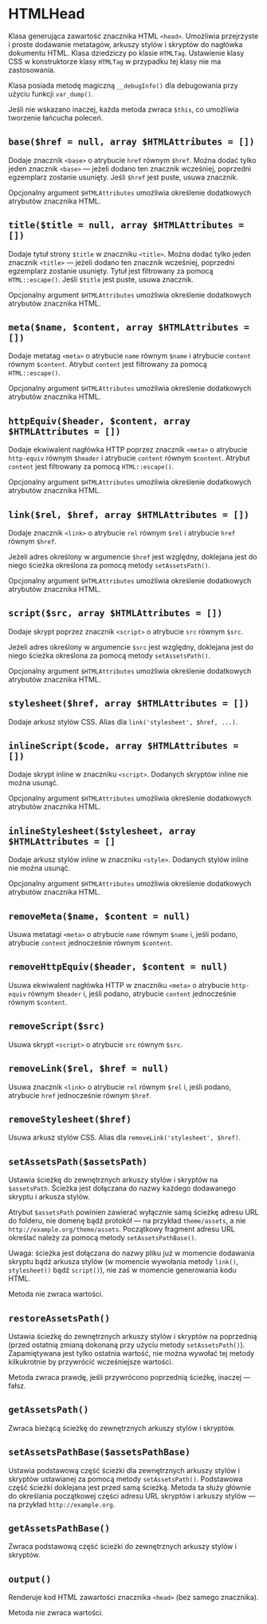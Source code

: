 HTMLHead
===

Klasa generująca zawartość znacznika HTML `<head>`. Umożliwia przejrzyste i proste dodawanie metatagów, arkuszy stylów i skryptów do nagłówka dokumentu HTML. Klasa dziedziczy po klasie `HTMLTag`. Ustawienie klasy CSS w konstruktorze klasy `HTMLTag` w przypadku tej klasy nie ma zastosowania.

Klasa posiada metodę magiczną `__debugInfo()` dla debugowania przy użyciu funkcji `var_dump()`.

Jeśli nie wskazano inaczej, każda metoda zwraca `$this`, co umożliwia tworzenie łańcucha poleceń.

## `base($href = null, array $HTMLAttributes = [])`

Dodaje znacznik `<base>` o atrybucie `href` równym `$href`. Można dodać tylko jeden znacznik `<base>` — jeżeli dodano ten znacznik wcześniej, poprzedni egzemplarz zostanie usunięty. Jeśli `$href` jest puste, usuwa znacznik.

Opcjonalny argument `$HTMLAttributes` umożliwia określenie dodatkowych atrybutów znacznika HTML.

## `title($title = null, array $HTMLAttributes = [])`

Dodaje tytuł strony `$title` w znaczniku `<title>`. Można dodać tylko jeden znacznik `<title>` — jeżeli dodano ten znacznik wcześniej, poprzedni egzemplarz zostanie usunięty. Tytuł jest filtrowany za pomocą `HTML::escape()`. Jeśli `$title` jest puste, usuwa znacznik.

Opcjonalny argument `$HTMLAttributes` umożliwia określenie dodatkowych atrybutów znacznika HTML.

## `meta($name, $content, array $HTMLAttributes = [])`

Dodaje metatag `<meta>` o atrybucie `name` równym `$name` i atrybucie `content` równym `$content`. Atrybut `content` jest filtrowany za pomocą `HTML::escape()`.

Opcjonalny argument `$HTMLAttributes` umożliwia określenie dodatkowych atrybutów znacznika HTML.

## `httpEquiv($header, $content, array $HTMLAttributes = [])`

Dodaje ekwiwalent nagłówka HTTP poprzez znacznik `<meta>` o atrybucie `http-equiv` równym `$header` i atrybucie `content` równym `$content`. Atrybut `content` jest filtrowany za pomocą `HTML::escape()`.

Opcjonalny argument `$HTMLAttributes` umożliwia określenie dodatkowych atrybutów znacznika HTML.

## `link($rel, $href, array $HTMLAttributes = [])`

Dodaje znacznik `<link>` o atrybucie `rel` równym `$rel` i atrybucie `href` równym `$href`.

Jeżeli adres określony w argumencie `$href` jest względny, doklejana jest do niego ścieżka określona za pomocą metody `setAssetsPath()`.

Opcjonalny argument `$HTMLAttributes` umożliwia określenie dodatkowych atrybutów znacznika HTML.

## `script($src, array $HTMLAttributes = [])`

Dodaje skrypt poprzez znacznik `<script>` o atrybucie `src` równym `$src`.

Jeżeli adres określony w argumencie `$src` jest względny, doklejana jest do niego ścieżka określona za pomocą metody `setAssetsPath()`.

Opcjonalny argument `$HTMLAttributes` umożliwia określenie dodatkowych atrybutów znacznika HTML.

## `stylesheet($href, array $HTMLAttributes = [])`

Dodaje arkusz stylów CSS. Alias dla `link('stylesheet', $href, ...)`.

## `inlineScript($code, array $HTMLAttributes = [])`

Dodaje skrypt inline w znaczniku `<script>`. Dodanych skryptów inline nie można usunąć.

Opcjonalny argument `$HTMLAttributes` umożliwia określenie dodatkowych atrybutów znacznika HTML.

## `inlineStylesheet($stylesheet, array $HTMLAttributes = []`

Dodaje arkusz stylów inline w znaczniku `<style>`. Dodanych stylów inline nie można usunąć.

Opcjonalny argument `$HTMLAttributes` umożliwia określenie dodatkowych atrybutów znacznika HTML.

## `removeMeta($name, $content = null)`

Usuwa metatagi `<meta>` o atrybucie `name` równym `$name` i, jeśli podano, atrybucie `content` jednocześnie równym `$content`.

## `removeHttpEquiv($header, $content = null)`

Usuwa ekwiwalent nagłówka HTTP w znaczniku `<meta>` o atrybucie `http-equiv` równym `$header` i, jeśli podano, atrybucie `content` jednocześnie równym `$content`.

## `removeScript($src)`

Usuwa skrypt `<script>` o atrybucie `src` równym `$src`.

## `removeLink($rel, $href = null)`

Usuwa znacznik `<link>` o atrybucie `rel` równym `$rel` i, jeśli podano, atrybucie `href` jednocześnie równym `$href`.

## `removeStylesheet($href)`

Usuwa arkusz stylów CSS. Alias dla `removeLink('stylesheet', $href)`.

## `setAssetsPath($assetsPath)`

Ustawia ścieżkę do zewnętrznych arkuszy stylów i skryptów na `$assetsPath`. Ścieżka jest dołączana do nazwy każdego dodawanego skryptu i arkusza stylów.

Atrybut `$assetsPath` powinien zawierać wyłącznie samą ścieżkę adresu URL do folderu, nie domenę bądź protokół — na przykład `theme/assets`, a nie `http://example.org/theme/assets`. Początkowy fragment adresu URL określać należy za pomocą metody `setAssetsPathBase()`.

Uwaga: ścieżka jest dołączana do nazwy pliku już w momencie dodawania skryptu bądź arkusza stylów (w momencie wywołania metody `link()`, `stylesheet()` bądź `script()`), nie zaś w momencie generowania kodu HTML.

Metoda nie zwraca wartości.

## `restoreAssetsPath()`

Ustawia ścieżkę do zewnętrznych arkuszy stylów i skryptów na poprzednią (przed ostatnią zmianą dokonaną przy użyciu metody `setAssetsPath()`). Zapamiętywana jest tylko ostatnia wartość, nie można wywołać tej metody kilkukrotnie by przywrócić wcześniejsze wartości.

Metoda zwraca prawdę, jeśli przywrócono poprzednią ścieżkę, inaczej — fałsz.

## `getAssetsPath()`

Zwraca bieżącą ścieżkę do zewnętrznych arkuszy stylów i skryptów.

## `setAssetsPathBase($assetsPathBase)`

Ustawia podstawową część ścieżki dla zewnętrznych arkuszy stylów i skryptów ustawianej za pomocą metody `setAssetsPath()`. Podstawowa część ścieżki doklejana jest przed samą ścieżką. Metoda ta służy głównie do określania początkowej części adresu URL skryptów i arkuszy stylów — na przykład `http://example.org`.

## `getAssetsPathBase()`

Zwraca podstawową część ścieżki do zewnętrznych arkuszy stylów i skryptów.

## `output()`

Renderuje kod HTML zawartości znacznika `<head>` (bez samego znacznika).

Metoda nie zwraca wartości.